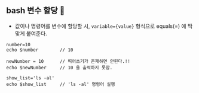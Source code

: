 ## bash 변수 할당 👀
* 값이나 명령어를 변수에 할당할 시, `variable={value}` 형식으로 equals(=) 에 딱 맞게 붙여준다.
```shell
number=10
echo $number        // 10 

newNumber = 10      // 띄어쓰기가 존재하면 안된다.!!
echo $newNumber     // 10 을 출력하지 못함.

show_list='ls -al'
echo $show_list     // 'ls -al' 명령어 실행
```